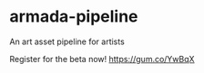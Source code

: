 # armada-pipeline
An art asset pipeline for artists

Register for the beta now! https://gum.co/YwBqX
